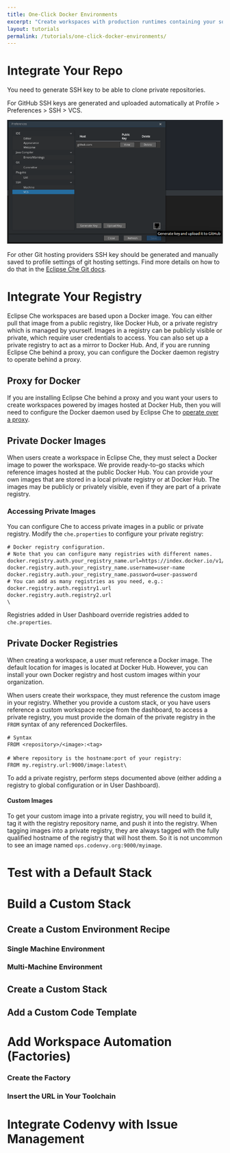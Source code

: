 ```yaml
---
title: One-Click Docker Environments
excerpt: "Create workspaces with production runtimes containing your source code and dev tools. Choose any architecture - microservices, multi-tier, multi-container, or shared server. We excel at complex topologies."
layout: tutorials
permalink: /tutorials/one-click-docker-environments/
---
```


# Integrate Your Repo  
You need to generate SSH key to be able to clone private repositories.

For GitHub SSH keys are generated and uploaded automatically at Profile > Preferences > SSH > VCS.

![github-button.png](../../docs/imgs/github-button.png)

For other Git hosting providers SSH key should be generated and manually saved to profile settings of git hosting settings. Find more details on how to do that in the [Eclipse Che Git docs](https://eclipse-che.readme.io/docs/git#section-other-git-hosting-providers).
# Integrate Your Registry  
Eclipse Che workspaces are based upon a Docker image. You can either pull that image from a public registry, like Docker Hub, or a private registry which is managed by yourself. Images in a registry can be publicly visible or private, which require user credentials to access. You can also set up a private registry to act as a mirror to Docker Hub.  And, if you are running Eclipse Che behind a proxy, you can configure the Docker daemon registry to operate behind a proxy.

## Proxy for Docker
If you are installing Eclipse Che behind a proxy and you want your users to create workspaces powered by images hosted at Docker Hub, then you will need to configure the Docker daemon used by Eclipse Che to [operate over a proxy](https://docs.docker.com/engine/admin/systemd/#http-proxy).

## Private Docker Images
When users create a workspace in Eclipse Che, they must select a Docker image to power the workspace. We provide ready-to-go stacks which reference images hosted at the public Docker Hub. You can provide your own images that are stored in a local private registry or at Docker Hub. The images may be publicly or privately visible, even if they are part of a private registry.

### Accessing Private Images
You can configure Che to access private images in a public or private registry. Modify the `che.properties` to configure your private registry:


```shell  
# Docker registry configuration.
# Note that you can configure many registries with different names.
docker.registry.auth.your_registry_name.url=https://index.docker.io/v1/
docker.registry.auth.your_registry_name.username=user-name
docker.registry.auth.your_registry_name.password=user-password
# You can add as many registries as you need, e.g.:
docker.registry.auth.registry1.url
docker.registry.auth.registry2.url
\
```  


Registries added in User Dashboard override registries added to `che.properties`.


## Private Docker Registries
When creating a workspace, a user must reference a Docker image. The default location for images is located at Docker Hub. However, you can install your own Docker registry and host custom images within your organization.

When users create their workspace, they must reference the custom image in your registry. Whether you provide a custom stack, or you have users reference a custom workspace recipe from the dashboard, to access a private registry, you must provide the domain of the private registry in the `FROM` syntax of any referenced Dockerfiles.

```shell
# Syntax
FROM <repository>/<image>:<tag>

# Where repository is the hostname:port of your registry:
FROM my.registry.url:9000/image:latest\
```

To add a private registry, perform steps documented above (either adding  a registry to global configuration or in User Dashboard).
#### Custom Images
To get your custom image into a private registry, you will need to build it, tag it with the registry repository name, and push it into the registry. When tagging images into a private registry, they are always tagged with the fully qualified hostname of the registry that will host them. So it is not uncommon to see an image named `ops.codenvy.org:9000/myimage`.  


# Test with a Default Stack  

# Build a Custom Stack  
## Create a Custom Environment Recipe  
### Single Machine Environment  

### Multi-Machine Environment  


## Create a Custom Stack  


## Add a Custom Code Template

# Add Workspace Automation (Factories)  
### Create the Factory  


### Insert the URL in Your Toolchain  

# Integrate Codenvy with Issue Management  
